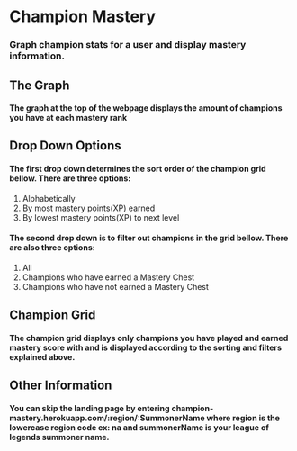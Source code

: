 # **Champion Mastery**
### Graph champion stats for a user and display mastery information.

## **The Graph**
#### The graph at the top of the webpage displays the amount of champions you have at each mastery rank

## **Drop Down Options**
#### The first drop down determines the sort order of the champion grid bellow. There are three options:
1. Alphabetically
2. By most mastery points(XP) earned
3. By lowest mastery points(XP) to next level

#### The second drop down is to filter out champions in the grid bellow. There are also three options:
1. All
2. Champions who have earned a Mastery Chest
3. Champions who have not earned a Mastery Chest

## **Champion Grid**
#### The champion grid displays only champions you have played and earned mastery score with and is displayed according to the sorting and filters explained above.

## **Other Information**
#### You can skip the landing page by entering champion-mastery.herokuapp.com/:region/:SummonerName where region is the lowercase region code ex: na and summonerName is your league of legends summoner name.
